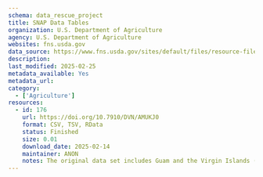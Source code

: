 ```yaml
---
schema: data_rescue_project 
title: SNAP Data Tables
organization: U.S. Department of Agriculture
agency: U.S. Department of Agriculture
websites: fns.usda.gov
data_source: https://www.fns.usda.gov/sites/default/files/resource-files/snap-zip-fy69tocurrent-2.zip
description: 
last_modified: 2025-02-25
metadata_available: Yes
metadata_url: 
category:
  - ['Agriculture'] 
resources:
  - id: 176
    url: https://doi.org/10.7910/DVN/AMUKJ0
    format: CSV, TSV, RData
    status: Finished
    size: 0.01
    download_date: 2025-02-14
    maintainer: ANON
    notes: The original data set includes Guam and the Virgin Islands (and other island territories that do not participate in SNAP and only have missing data here), but my version of the data set does not include the island territories. I plan to add Guam and the Virgin Islands soon.
---
```

